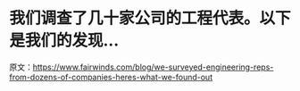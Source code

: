 # 我们调查了几十家公司的工程代表。以下是我们的发现...

原文：<https://www.fairwinds.com/blog/we-surveyed-engineering-reps-from-dozens-of-companies-heres-what-we-found-out>